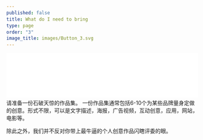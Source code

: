 ```yaml
---
published: false
title: What do I need to bring
type: page
order: "3"
image_title: images/Button_3.svg
---
```


![Title_03.svg](/images/Title_03.svg)
请准备一份石破天惊的作品集。
一份作品集通常包括6-10个为某些品牌量身定做的创意。形式不限，可以是文字描述，海报，广告视频，互动创意，应用，网站，电影等。

除此之外，我们并不反对你带上最牛逼的个人创意作品闪瞎评委的眼。